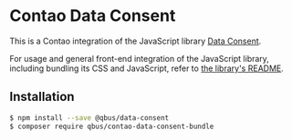 # Contao Data Consent

This is a Contao integration of the JavaScript library [Data Consent](https://github.com/qbus-agentur/data-consent).

For usage and general front-end integration of the JavaScript library, including
bundling its CSS and JavaScript, refer to [the library's README](https://github.com/qbus-agentur/data-consent#bundling-css-and-javascript).

## Installation

```bash
$ npm install --save @qbus/data-consent
$ composer require qbus/contao-data-consent-bundle
```
